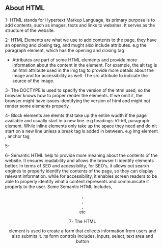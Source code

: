 ## About HTML

1- HTML stands for Hypertext Markup Language, its primary purpose is to add contents, such as images, texts and links to websites. It serves as the structure of the website.

2- HTML Elements are what we use to add contents to the page, they have an opening and closing tag, and mught also include attributes. e.g the paragraph element, which has the opening and closing tag <p> </p>
- Attributes are part of some HTML elements and provide more information about the content in the element. For example, the alt tag is an html attribute used in the img tag to provide more details about the image and for accessibility as well. The src attribute to indicate the source of the image.

3- The DOCTYPE is used to specify the version of the html used, so the browser knows how to proper render the elements. If we omit it, the browser might have issues identifying the version of html and might not render some elements properly 

4- Block elements are elemts thst take up the entire wudth if the page available and usually start in a new line. e.g headings-h1-h6, paragraph element.
While inline elements only take up the space they need and do nit start on a new line unless a break tag is added in between. e.g img element <img>, anchor tag <a>

5-



6- Semantic HTML help to provide more meaning about the contents of the website. It ensures readability and allows the browser ti identify elements better. In terms of SEO and accessibility, for SEO's, it allows out searxh engines to properly identify the contents of the page, so they can display relevant information.
while for accessibility, it enables screen readers to be able to properly identify what a content represents and communicate it properly to the user.
Some Semantic HTML Includes, <header>, <nav>, <footer> , <main> etc

7- The HTML <form> element is used to create a form that collects information from users and also submits it. its form controls includes, inputs, select, text area and button 
